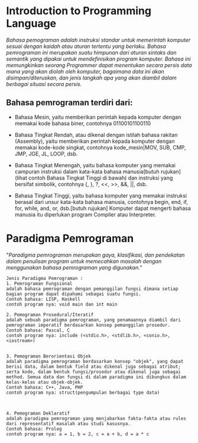 # Introduction to Programming Language 

_Bahasa pemograman adalah instruksi standar untuk memerintah komputer sesuai dengan kaidah atau aturan tertentu yang berlaku. 
Bahasa pemrograman ini merupakan suatu himpunan dari aturan sintaks dan semantik yang dipakai untuk mendefinisikan program komputer. 
Bahasa ini memungkinkan seorang Programmer dapat menentukan secara persis data mana yang akan diolah oleh komputer, bagaimana data ini akan disimpan/diteruskan, dan jenis langkah apa yang akan diambil dalam berbagai situasi secara persis._

## Bahasa pemrograman terdiri dari:

- Bahasa Mesin, yaitu memberikan perintah kepada komputer dengan memakai kode bahasa biner, contohnya 01100101100110

- Bahasa Tingkat Rendah, atau dikenal dengan istilah bahasa rakitan (Assembly), yaitu memberikan perintah kepada komputer dengan memakai kode-kode singkat, contohnya kode_mesin|MOV, SUB, CMP, JMP, JGE, JL, LOOP, dsb.

- Bahasa Tingkat Menengah, yaitu bahasa komputer yang memakai campuran instruksi dalam kata-kata bahasa manusia[butuh rujukan] (lihat contoh Bahasa Tingkat Tinggi di bawah) dan instruksi yang bersifat simbolik, contohnya {, }, ?, <<, >>, &&, ||, dsb.

- Bahasa Tingkat Tinggi, yaitu bahasa komputer yang memakai instruksi berasal dari unsur kata-kata bahasa manusia, contohnya begin, end, if, for, while, and, or, dsb.[butuh rujukan] Komputer dapat mengerti bahasa manusia itu diperlukan program Compiler atau Interpreter.

# Paradigma Pemrograman

"_Paradigma pemrograman merupakan gaya, klasifikasi, dan pendekatan dalam penulisan program untuk memecahkan masalah dengan menggunakan bahasa pemrograman yang digunakan._"


    Jenis Paradigma Pemrograman :
    1. Pemrograman Fungsional
    adalah bahasa pemrograman dengan pemanggilan fungsi dimana setiap bagian program dapat dipahami sebagai suatu fungsi.
    Contoh bahasa: LISP, Haskell
    contoh program nya: void main dan int main

    2. Pemograman Prosedural/Iteratif
    adalah sebuah paradigma pemrograman, yang penamaannya diambil dari pemrograman imperatif berdasarkan konsep pemanggilan prosedur.
    Contoh bahasa: Pascal, C
    contoh program nya: include (<stdio.h>, <stdlib.h>, <conio.h>, <iostream>)


    3. Pemograman Berorientasi Objek
    adalah paradigma pemrograman berdasarkan konsep "objek", yang dapat berisi data, dalam bentuk field atau dikenal juga sebagai atribut; serta kode, dalam bentuk fungsi/prosedur atau dikenal juga sebagai method. Semua data dan fungsi di dalam paradigma ini dibungkus dalam kelas-kelas atau objek-objek.
    Contoh bahasa: C++, Java, PHP
    contoh program nya: struct(pengumpulan berbagai type data)



    4. Pemograman Deklaratif
    adalah paradigma pemrograman yang menjabarkan fakta-fakta atau rules dari representatif masalah atau studi kasusnya. 
    Contoh bahasa: Prolog
    contoh program nya: a = 1, b = 2, c = a + b, d = a * c
